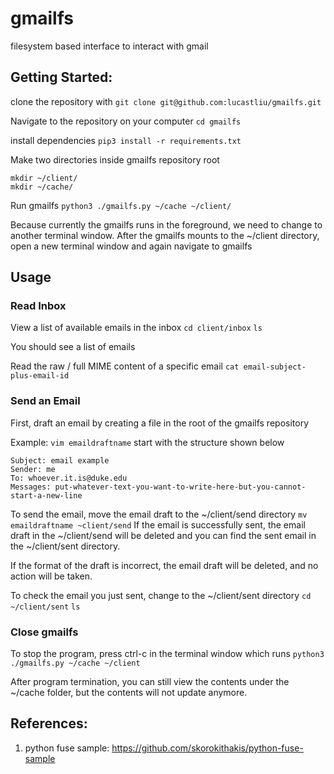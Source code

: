 # gmailfs
filesystem based interface to interact with gmail


## Getting Started:
clone the repository with `git clone git@github.com:lucastliu/gmailfs.git`

Navigate to the repository on your computer `cd gmailfs`

install dependencies `pip3 install -r requirements.txt`

Make two directories inside gmailfs repository root
```
mkdir ~/client/
mkdir ~/cache/
```

Run gmailfs `python3 ./gmailfs.py ~/cache ~/client/`

Because currently the gmailfs runs in the foreground, we need to change to another terminal window. After the gmailfs mounts to the ~/client directory, open a new terminal window and again navigate to gmailfs

## Usage

### Read Inbox
View a list of available emails in the inbox
`cd client/inbox`
`ls` 

You should see a list of emails

Read the raw / full MIME content of a specific email
`cat email-subject-plus-email-id`

### Send an Email
First, draft an email by creating a file in the root of the gmailfs repository

Example:
`vim emaildraftname`
start with the structure shown below

```
Subject: email example
Sender: me
To: whoever.it.is@duke.edu
Messages: put-whatever-text-you-want-to-write-here-but-you-cannot-start-a-new-line

```

To send the email, move the email draft to the ~/client/send directory 
`mv emaildraftname ~client/send`
If the email is successfully sent, the email draft in the ~/client/send will be deleted and you can find the sent email in the ~/client/sent directory. 

If the format of the draft is incorrect, the email draft will be deleted, and no action will be taken.

To check the email you just sent, change to the ~/client/sent directory
`cd ~/client/sent`
`ls`

### Close gmailfs
To stop the program, press ctrl-c in the terminal window which runs `python3 ./gmailfs.py ~/cache ~/client`

After program termination, you can still view the contents under the ~/cache folder, but the contents will not update anymore.


## References:
1. python fuse sample: https://github.com/skorokithakis/python-fuse-sample
